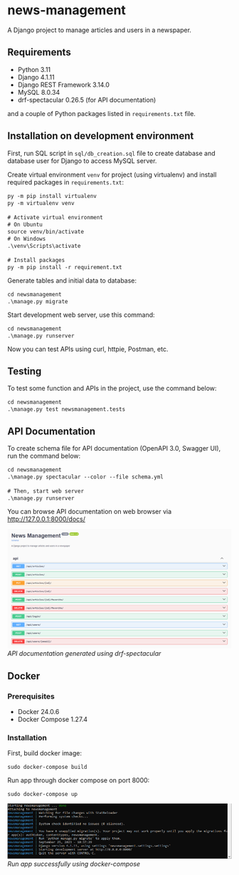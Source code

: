 # news-management

A Django project to manage articles and users in a newspaper.

## Requirements

- Python 3.11
- Django 4.1.11
- Django REST Framework 3.14.0
- MySQL 8.0.34
- drf-spectacular 0.26.5 (for API documentation)

and a couple of Python packages listed in `requirements.txt` file.

## Installation on development environment

First, run SQL script in `sql/db_creation.sql` file to create database and database user for Django to access MySQL server.

Create virtual environment `venv` for project (using virtualenv) and install required packages in `requirements.txt`:

```commandline
py -m pip install virtualenv
py -m virtualenv venv

# Activate virtual environment
# On Ubuntu
source venv/bin/activate
# On Windows
.\venv\Scripts\activate

# Install packages
py -m pip install -r requirement.txt
```

Generate tables and initial data to database:

```commandline
cd newsmanagement
.\manage.py migrate
```

Start development web server, use this command:

```commandline
cd newsmanagement
.\manage.py runserver
```

Now you can test APIs using curl, httpie, Postman, etc.

## Testing

To test some function and APIs in the project, use the command below:

```commandline
cd newsmanagement
.\manage.py test newsmanagement.tests
```


## API Documentation

To create schema file for API documentation (OpenAPI 3.0, Swagger UI), run the command below:

```commandline
cd newsmanagement
.\manage.py spectacular --color --file schema.yml

# Then, start web server
.\manage.py runserver
```

You can browse API documentation on web browser via http://127.0.0.1:8000/docs/

![API documentation](/images/1.png)
*API documentation generated using drf-spectacular*

## Docker
### Prerequisites
- Docker 24.0.6
- Docker Compose 1.27.4

### Installation

First, build docker image:

```commandline
sudo docker-compose build
```

Run app through docker compose on port 8000:
```commandline
sudo docker-compose up
```

![docker compose](/images/2.png)
*Run app successfully using docker-compose*